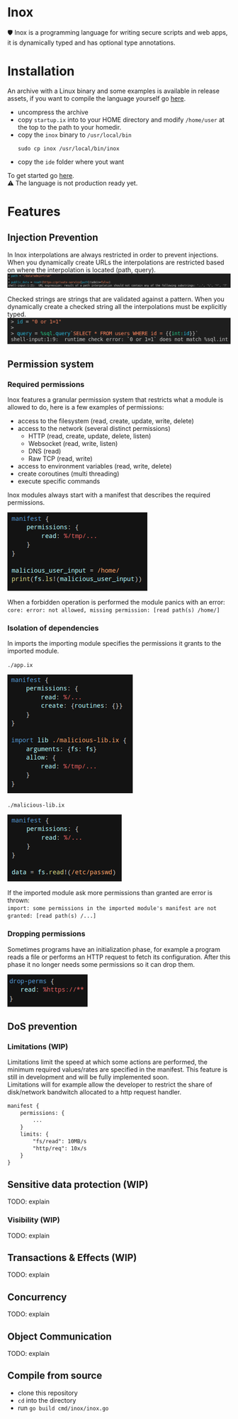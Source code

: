 # Inox

🛡️ Inox is a programming language for writing secure scripts and web apps, it is dynamically typed and has optional type annotations.

# Installation

An archive with a Linux binary and some examples is available in release assets, if you want to compile the language yourself go [here](#compile-from-source).

- uncompress the archive
- copy `startup.ix` into to your HOME directory and modify `/home/user` at the top to the path to your homedir.
- copy the `inox` binary to `/usr/local/bin`
  ```
  sudo cp inox /usr/local/bin/inox
  ```
- copy the `ide` folder where yout want


To get started go [here](./docs/getting-started.md).\
⚠️ The language is not production ready yet.

# Features

## Injection Prevention

In Inox interpolations are always restricted in order to prevent injections.
When you dynamically create URLs the interpolations are restricted based on where the interpolation is located (path, query).\
<img src="./docs/img/url-injection.png"></img>

Checked strings are strings that are validated against a pattern. When you dynamically
create a checked string all the interpolations must be explicitly typed.\
<img src="./docs/img/query-injection.png"></img>



## Permission system

### Required permissions 

Inox features a granular permission system that restricts what a module is allowed to do, here is a few examples of permissions:
- access to the filesystem (read, create, update, write, delete)
- access to the network (several distinct permissions)
    - HTTP (read, create, update, delete, listen)
    - Websocket (read, write, listen)
    - DNS (read)
    - Raw TCP (read, write)
- access to environment variables (read, write, delete)
- create coroutines (multi threading)
- execute specific commands

Inox modules always start with a manifest that describes the required permissions.

<img src="./docs/img/fs-malicious-input.png"></img>

When a forbidden operation is performed the module panics with an error:\
`core: error: not allowed, missing permission: [read path(s) /home/]`

### Isolation of dependencies

In imports the importing module specifies the permissions it grants to the imported module.

`./app.ix`

<img src="./docs/img/malicious-lib-importer.png"></img>

`./malicious-lib.ix`

<img src="./docs/img/malicious-lib.png"></img>

If the imported module ask more permissions than granted are error is thrown:\
`import: some permissions in the imported module's manifest are not granted: [read path(s) /...] `

### Dropping permissions

Sometimes programs have an initialization phase, for example a program reads a file or performs an HTTP request to fetch its configuration.
After this phase it no longer needs some permissions so it can drop them.

<img src="./docs/img/drop-perms.png"></img>


## DoS prevention

### Limitations (WIP)

Limitations limit the speed at which some actions are performed, the minimum required values/rates are specified in the manifest.
This feature is still in development and will be fully implemented soon.\
Limitations will for example allow the developer to restrict
the share of disk/network bandwitch allocated to a http request handler.

```
manifest {
    permissions: {
        ...
    }
    limits: {
        "fs/read": 10MB/s
        "http/req": 10x/s
    }
}
```

## Sensitive data protection (WIP)

TODO: explain

### Visibility (WIP)

TODO: explain

## Transactions & Effects (WIP)

TODO: explain

## Concurrency

TODO: explain

## Object Communication

TODO: explain


## Compile from source

- clone this repository
- `cd` into the directory
- run `go build cmd/inox/inox.go`



